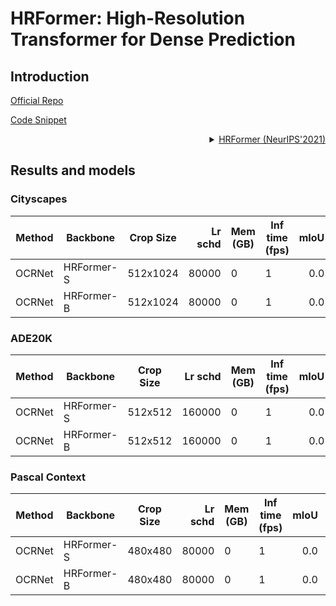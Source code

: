 # HRFormer: High-Resolution Transformer for Dense Prediction

## Introduction

<!-- [ALGORITHM] -->

<a href="https://github.com/HRNet/HRFormer">Official Repo</a>

<a href="https://github.com/open-mmlab/mmsegmentation/blob/v0.18.0/mmseg/models/backbones/hrformer.py">Code Snippet</a>

<details>
<summary align="right"><a href="https://arxiv.org/abs/2110.09408">HRFormer (NeurIPS'2021)</a></summary>

```latext
@article{YuanFHLZCW21,
  title={HRFormer: High-Resolution Transformer for Dense Prediction},
  author={Yuan, Yuhui and Fu, Rao and Huang, Lang and Lin, Weihong and Zhang, Chao and Chen, Xilin and Wang, Jingdong},
  booktitle={NeurIPS},
  year={2021}
}
```

</details>

## Results and models

### Cityscapes

| Method | Backbone           | Crop Size | Lr schd | Mem (GB) | Inf time (fps) |  mIoU | mIoU(ms+flip) | config                                                                                                                 | download                                                                                                                                                                                                                                                                                                                                   |
| ------ | ------------------ | --------- | ------: | -------- | -------------- | ----: | ------------: | ---------------------------------------------------------------------------------------------------------------------- | ------------------------------------------------------------------------------------------------------------------------------------------------------------------------------------------------------------------------------------------------------------------------------------------------------------------------------------------ |
| OCRNet | HRFormer-S | 512x1024  |  80000 |   0    |   1    |   0.0     |    0.0    | [config]()  | [model]() &#124; [log]()     |
| OCRNet | HRFormer-B | 512x1024  |  80000 |   0    |   1    |   0.0     |    0.0    | [config]()  | [model]() &#124; [log]()     |

### ADE20K

| Method | Backbone           | Crop Size | Lr schd | Mem (GB) | Inf time (fps) |  mIoU | mIoU(ms+flip) | config                                                                                                            | download                                                                                                                                                                                                                                                                                                               |
| ------ | ------------------ | --------- | ------: | -------- | -------------- | ----: | ------------: | ----------------------------------------------------------------------------------------------------------------- | ---------------------------------------------------------------------------------------------------------------------------------------------------------------------------------------------------------------------------------------------------------------------------------------------------------------------- |
| OCRNet | HRFormer-S | 512x512   |   160000 |    0   |      1     |   0.0   |    0.0    | [config]() | [model]() &#124; [log]()     |
| OCRNet | HRFormer-B | 512x512   |   160000 |   0    |      1     |   0.0   |    0.0    | [config]() | [model]() &#124; [log]()     |

### Pascal Context

| Method | Backbone     | Crop Size | Lr schd | Mem (GB) | Inf time (fps) |  mIoU | mIoU(ms+flip) | config                                                                                                                  | download                                                                                                                                                                                                                                                                                                                                       |
| ------ | ------------ | --------- | ------: | -------- | -------------- | ----: | ------------: | ----------------------------------------------------------------------------------------------------------------------- | ---------------------------------------------------------------------------------------------------------------------------------------------------------------------------------------------------------------------------------------------------------------------------------------------------------------------------------------------- |
| OCRNet    | HRFormer-S | 480x480   |  80000 |    0  |      1    |   0.0   |    0.0     | [config]() | [model]() &#124; [log]() |
| OCRNet    | HRFormer-B | 480x480   |  80000 |    0  |      1    |    0.0   |    0.0     | [config]() | [model]() &#124; [log]() |
